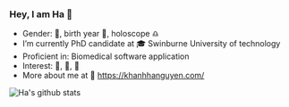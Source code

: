 ### Hey, I am Ha 👋

- Gender: :boy:, birth year :dog:, holoscope :libra:
- I’m currently PhD candidate at :mortar_board: Swinburne University of technology
- Proficient in: Biomedical software application
- Interest: :guitar:, :musical_note:, :book:
- More about me at :link: https://khanhhanguyen.com/


![Ha's github stats](https://github-readme-stats.vercel.app/api?username=habom2310&show_icons=true)
